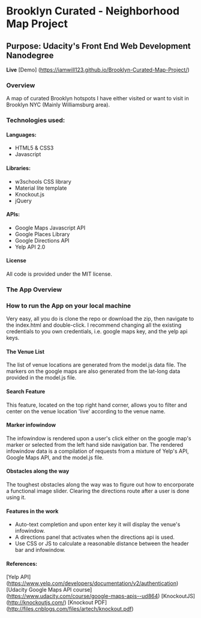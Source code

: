 # Brooklyn Curated - Neighborhood Map Project
## Purpose: Udacity's Front End Web Development Nanodegree

**Live** [Demo] (https://iamwill123.github.io/Brooklyn-Curated-Map-Project/)

### Overview
A map of curated Brooklyn hotspots I have either visited or want to visit in Brooklyn NYC (Mainly Williamsburg area).

### Technologies used:

#### Languages:
- HTML5 & CSS3
- Javascript

#### Libraries:
- w3schools CSS library
- Material lite template
- Knockout.js
- jQuery

#### APIs:
- Google Maps Javascript API
- Google Places Library
- Google Directions API
- Yelp API 2.0

#### License
All code is provided under the MIT license.

### The App Overview

### How to run the App on your local machine
Very easy, all you do is clone the repo or download the zip, then navigate to the index.html and double-click.
I recommend changing all the existing credentials to you own credentials, i.e. google maps key, and the yelp api keys.

#### The Venue List
The list of venue locations are generated from the model.js data file. The markers on the google maps are also generated from the lat-long data provided in the model.js file.

#### Search Feature
This feature, located on the top right hand corner, allows you to filter and center on the venue location 'live' according to the venue name.

#### Marker infowindow
The infowindow is rendered upon a user's click either on the google map's marker or selected from the left hand side navigation bar. The rendered infowindow data is a compilation of requests from a mixture of Yelp's API, Google Maps API, and the model.js file.

#### Obstacles along the way
The toughest obstacles along the way was to figure out how to encorporate a functional image slider. Clearing the directions route after a user is done using it.

#### Features in the work
- Auto-text completion and upon enter key it will display the venue's infowindow.
- A directions panel that activates when the directions api is used.
- Use CSS or JS to calculate a reasonable distance between the header bar and infowindow.

#### References:
[Yelp API] (https://www.yelp.com/developers/documentation/v2/authentication)
[Udacity Google Maps API course] (https://www.udacity.com/course/google-maps-apis--ud864)
[KnockoutJS] (http://knockoutjs.com/)
[Knockout PDF] (http://files.cnblogs.com/files/artech/knockout.pdf)


